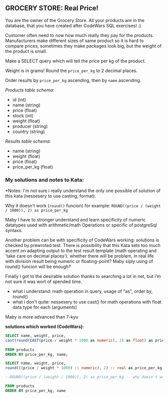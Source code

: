 ## GROCERY STORE: Real Price!


You are the owner of the Grocery Store. All your products are in the database, that you have created after CodeWars SQL exercises! :)

Customer often need to now how much really they pay for the products. Manufacturers make different sizes of same product so it is hard to compare prices, sometimes they make packages look big, but the weight of the product is small.

Make a SELECT query which will tell the price per kg of the product.

Weight is in grams! Round the `price_per_kg` to 2 decimal places.

Order results by `price_per_kg` ascending, then by `name` ascending.

*Products table schema:*
* id (int)
* name (string)
* price (float)
* stock (int)
* weight (float)
* producer (string)
* country (string)

*Results table schema:*
* name (string)
* weight (float)
* price (float)
* price_per_kg (float)


### **My solutions and notes to Kata:**
*Notes: I'm not sure i really understand the only one possible of solution of this kata (nessesery to use casting, format). 

Why it doesn't work (`round()` funcion) for example:
`ROUND((price / (weight / 1000)), 2) as price_per_kg`

Maby I have to stronger understand and learn specificity of numeric datatypes used with arithmetic/math Operations or specific of postgreSql syntaxs. 

Another problem can be with specificity of CodeWars working: solutions is checked by prewroted test. 
There is possibility that this Kata sets too much accent on adapting output to the test result template (math operating and 'take care on decimal places'). whether there will be problem, in real life with division result being numeric or floating-point?
Maby siply using of round() funcion will be enough?

Finally I got to the desirable solution thanks to searching a lot in net, but i'm not sure it was wort of spended time.

* what i understand: math operation in query, usage of "as", order by, round()
* what i don't quite: nessesery to use cast() for math operations with float data type for each (arguments)

Maby is more advanced than 7-kyu


**solutions which worked (CodeWars):**

```sql
SELECT name, weight, price,
cast(round(CAST(price / weight * 1000 as numeric), 2) as float) as price_per_kg -- 'as real' instead of 'as float' works too
 
FROM products
ORDER BY price_per_kg, name;
```

```sql
SELECT name, weight, price,
round(((price / weight * 1000) :: numeric), 2) :: real as price_per_kg -- 'as float' instead of 'as real' works too

--ROUND((price / (weight / 1000)), 2) as price_per_kg -- why doesn't works? / instead of line above

FROM products
ORDER BY price_per_kg, name
```
